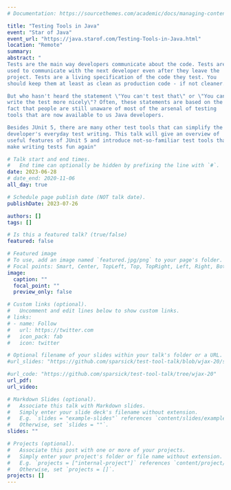 ```yaml
---
# Documentation: https://sourcethemes.com/academic/docs/managing-content/

title: "Testing Tools in Java"
event: "Star of Java"
event_url: "https://java.starof.com/Testing-Tools-in-Java.html"
location: "Remote"
summary:
abstract: "
Tests are the main way developers communicate about the code. Tests are
used to communicate with the next developer even after they leave the
project. Tests are a living specification of the code they test. You
should keep them at least as clean as production code - if not cleaner.

But who hasn't heard the statement \"You can't test that\" or \"You can't
write the test more nicely\"? Often, these statements are based on the
fact that people are still unaware of most of the arsenal of testing
tools that are now available to us Java developers.

Besides JUnit 5, there are many other test tools that can simplify the
developer's everyday test writing. This talk will give an overview of
useful features of JUnit 5 and introduce not-so-familiar test tools that
make writing tests fun again"

# Talk start and end times.
#   End time can optionally be hidden by prefixing the line with `#`.
date: 2023-06-28
# date_end: 2020-11-06
all_day: true

# Schedule page publish date (NOT talk date).
publishDate: 2023-07-26

authors: []
tags: []

# Is this a featured talk? (true/false)
featured: false

# Featured image
# To use, add an image named `featured.jpg/png` to your page's folder.
# Focal points: Smart, Center, TopLeft, Top, TopRight, Left, Right, BottomLeft, Bottom, BottomRight.
image:
  caption: ""
  focal_point: ""
  preview_only: false

# Custom links (optional).
#   Uncomment and edit lines below to show custom links.
# links:
# - name: Follow
#   url: https://twitter.com
#   icon_pack: fab
#   icon: twitter

# Optional filename of your slides within your talk's folder or a URL.
#url_slides: "https://github.com/sparsick/test-tool-talk/blob/wjax-20/slides/2020.11%20-%20WJAX%20-%20Ich%20packe%20meinen%20Testtoolkoffer%20und%20nehme%20mit.pdf"

#url_code: "https://github.com/sparsick/test-tool-talk/tree/wjax-20"
url_pdf:
url_video:

# Markdown Slides (optional).
#   Associate this talk with Markdown slides.
#   Simply enter your slide deck's filename without extension.
#   E.g. `slides = "example-slides"` references `content/slides/example-slides.md`.
#   Otherwise, set `slides = ""`.
slides: ""

# Projects (optional).
#   Associate this post with one or more of your projects.
#   Simply enter your project's folder or file name without extension.
#   E.g. `projects = ["internal-project"]` references `content/project/deep-learning/index.md`.
#   Otherwise, set `projects = []`.
projects: []
---
```


